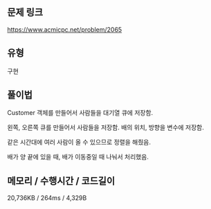 ## 문제 링크

https://www.acmicpc.net/problem/2065

## 유형

구현

## 풀이법

Customer 객체를 만들어서 사람들을 대기열 큐에 저장함.

왼쪽, 오른쪽 큐를 만들어서 사람들을 저장함. 배의 위치, 방향을 변수에 저장함.

같은 시간대에 여러 사람이 올 수 있으므로 정렬을 해줬음.

배가 양 끝에 있을 때, 배가 이동중일 때 나눠서 처리했음.

## 메모리 / 수행시간 / 코드길이

20,736KB / 264ms / 4,329B
